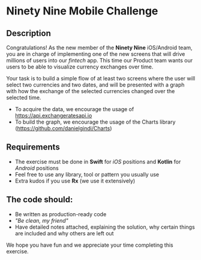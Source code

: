 # Ninety Nine Mobile Challenge

## Description

Congratulations! As the new member of the **Ninety Nine** iOS/Android team, you are in charge of implementing one of the new screens that will drive millions of users into our *fintech* app. This time our Product team wants our users to be able to visualize currency exchanges over time.

Your task is to build a simple flow of at least two screens where the user will select two currencies and two dates, and will be presented with a graph with how the exchange of the selected currencies changed over the selected time.

- To acquire the data, we encourage the usage of https://api.exchangeratesapi.io
- To build the graph, we encourage the usage of the Charts library (https://github.com/danielgindi/Charts)

## Requirements

- The exercise must be done in **Swift** for *iOS* positions and **Kotlin** for *Android* positions
- Feel free to use any library, tool or pattern you usually use
- Extra kudos if you use **Rx** (we use it extensively)

## The code should:

- Be written as production-ready code
- *"Be clean, my friend"*
- Have detailed notes attached, explaining the solution, why certain things are included and why others are left out

We hope you have fun and we appreciate your time completing this exercise.
